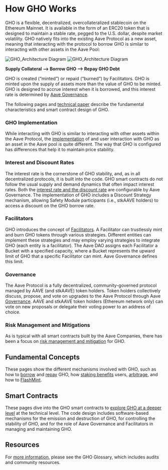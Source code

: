 # How GHO Works

GHO is a flexible, decentralized, overcollateralized stablecoin on the Ethereum Mainnet. It is available in the form of an ERC20 token that is designed to maintain a stable rate, pegged to the U.S. dollar, despite market volatility. GHO natively fits into the existing Aave Protocol as a new asset, meaning that interacting with the protocol to borrow GHO is similar to interacting with other assets in the Aave Pool:

![GHO_Architecture Diagram](../../assets/GHO_Architecture_dark.png#gh-dark-mode-only)
![GHO_Architecture Diagram](../../assets/GHO_Architecture.png#gh-light-mode-only)

**Supply Collateral –> Borrow GHO –> Repay GHO Debt**

GHO is created (“minted”) or repaid (“burned”) by Facilitators. GHO is minted upon the supply of assets more than the value of GHO to be minted. GHO is designed to accrue interest when it is borrowed, and this interest rate is determined by [Aave Governance](https://governance.aave.com/).

The following pages and [technical paper](https://github.com/aave/gho-core/blob/main/techpaper/GHO_Technical_Paper.pdf) describe the fundamental characteristics and smart contract design of GHO.

### GHO Implementation

While interacting with GHO is similar to interacting with other assets within the Aave Protocol, the [implementation](gho-implementation.md) of and user interaction with GHO as an asset in the Aave pool is quite different. The way that GHO is configured has differences that help it to maintain price stability.

### Interest and Discount Rates

The interest rate is the cornerstone of GHO stability, and, as in all decentralized protocols, it is built into the code. GHO smart contracts do not follow the usual supply and demand dynamics that often impact interest rates. Both the [interest rate and the discount rate](interest-rate-discount-model.md) are configurable by Aave Governance. The implementation of GHO includes a Discount Strategy mechanism, allowing Safety Module participants (i.e., stkAAVE holders) to access a discount on the GHO borrow rate.

### Facilitators

GHO introduces the concept of [Facilitators](gho-facilitators.md). A Facilitator can trustlessly mint and burn GHO tokens through various strategies. Different entities can implement these strategies and may employ varying strategies to integrate GHO (each entity is a facilitator). The Aave DAO assigns each Facilitator a Bucket with a specified capacity, where a Bucket represents the upward limit of GHO that a specific Facilitator can mint. Aave Governance defines this limit.

### Governance

The Aave Protocol is a fully decentralized, community-governed protocol managed by AAVE (and stkAAVE) token holders. Token holders collectively discuss, propose, and vote on upgrades to the Aave Protocol through Aave [Governance](gho-governance.md). AAVE and stkAAVE token holders (Ethereum network only) can vote on new proposals or delegate their voting power to an address of choice.

### Risk Management and Mitigations

As is typical with all smart contracts built by the Aave Companies, there has been a focus on [risk management and mitigation](./risk-man-mitigations.md) for GHO.

## Fundamental Concepts

These pages show the different mechanisms involved with GHO, such as how to [borrow](../fundamental-concepts/borrow-gho.md) and [repay](../fundamental-concepts/repay-liquidate-gho.md) GHO, how [staking benefits](../fundamental-concepts/gho-discount-strategy.md) users, [arbitrage](../fundamental-concepts/arbitrage.md), and how to [FlashMint](../fundamental-concepts/flashmint.md).

## Smart Contracts

These pages dive into the GHO smart contracts to [explore GHO at a deeper level](../../developer-docs/developer-docs-overview.md) at the technical level. The code design includes software-based mechanisms for the emission and destruction of GHO, for controlling the stability of GHO, and for the role of Aave Governance and Facilitators in managing and maintaining GHO.

## Resources

For [more information](../../resources/resources.md), please see the GHO Glossary, which includes audits and community resources.
